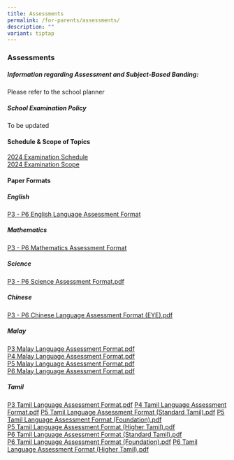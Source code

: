 ```yaml
---
title: Assessments
permalink: /for-parents/assessments/
description: ""
variant: tiptap
---
```

<h3>Assessments</h3>
<h5>Information regarding Assessment and Subject-Based Banding:</h5>
<p>Please refer to the school planner</p>
<h5>School Examination Policy</h5>
<p>To be updated</p>
<h4>Schedule &amp; Scope of Topics</h4>
<p><a href="/files/2024_Exam_Schedule.pdf" rel="noopener nofollow" target="_blank">2024 Examination Schedule</a>
<br><a href="/files/2024_Exam_Scope.pdf" rel="noopener nofollow" target="_blank">2024 Examination Scope</a>
</p>
<h4>Paper Formats</h4>
<h5>English</h5>
<p><a href="/files/P3___P6_English_Language_Assessment_Format.pdf" rel="noopener nofollow" target="_blank">P3 - P6 English Language Assessment Format</a>
</p>
<h5>Mathematics</h5>
<p><a href="/files/P3___P6_Mathematics_Assessment_Format.pdf" rel="noopener nofollow" target="_blank">P3 - P6 Mathematics Assessment Format</a>
</p>
<h5>Science</h5>
<p><a href="/files/a6.pdf" rel="noopener noreferrer nofollow" target="_blank">P3 - P6 Science Assessment Format.pdf</a>
</p>
<h5>Chinese</h5>
<p><a href="/files/a7.pdf" rel="noopener noreferrer nofollow" target="_blank">P3 - P6 Chinese Language Assessment Format (EYE).pdf</a>
</p>
<h5>Malay</h5>
<p><a href="/files/a8.pdf" rel="noopener noreferrer nofollow" target="_blank">P3 Malay Language Assessment Format.pdf</a> 
<br><a href="/files/a9.pdf" rel="noopener noreferrer nofollow" target="_blank">P4 Malay Language Assessment Format.pdf</a> 
<br><a href="/files/a10.pdf" rel="noopener noreferrer nofollow" target="_blank">P5 Malay Language Assessment Format.pdf</a> 
<br><a href="/files/a11.pdf" rel="noopener noreferrer nofollow" target="_blank">P6 Malay Language Assessment Format.pdf</a>
</p>
<h5>Tamil</h5>
<p><a href="/files/a12.pdf" rel="noopener noreferrer nofollow" target="_blank">P3 Tamil Language Assessment Format.pdf</a> 
<a href="/files/a13.pdf" rel="noopener noreferrer nofollow" target="_blank">P4 Tamil Language Assessment Format.pdf</a> <a href="/files/a14.pdf" rel="noopener noreferrer nofollow" target="_blank">P5 Tamil Language Assessment Format (Standard Tamil).pdf</a> 
<a href="/files/a15.pdf" rel="noopener noreferrer nofollow" target="_blank">P5 Tamil Language Assessment Format (Foundation).pdf</a>&nbsp;
<br><a href="/files/a16.pdf" rel="noopener noreferrer nofollow" target="_blank">P5 Tamil Language Assessment Format (Higher Tamil).pdf</a> &nbsp;
<br><a href="/files/a17.pdf" rel="noopener noreferrer nofollow" target="_blank">P6 Tamil Language Assessment Format (Standard Tamil).pdf</a> 
<br><a href="/files/a18.pdf" rel="noopener noreferrer nofollow" target="_blank">P6 Tamil Language Assessment Format (Foundation).pdf</a> 
<a href="/files/a19.pdf" rel="noopener noreferrer nofollow" target="_blank">P6 Tamil Language Assessment Format (Higher Tamil).pdf</a>
</p>